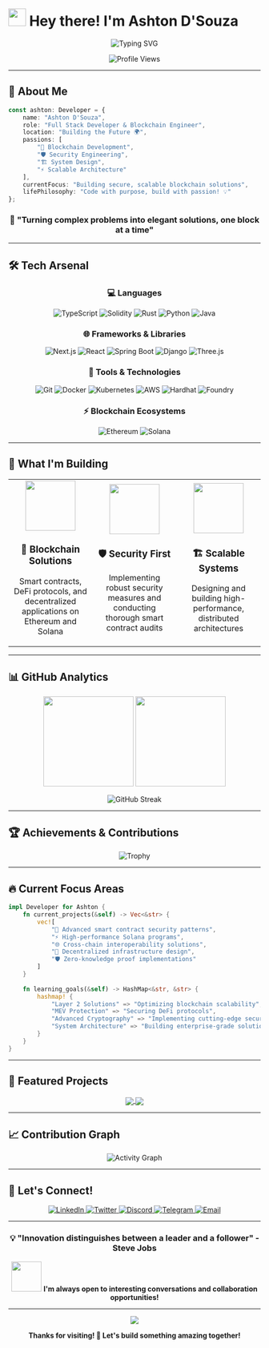 # <img src="https://media.giphy.com/media/hvRJCLFzcasrR4ia7z/giphy.gif" width="35"> Hey there! I'm Ashton D'Souza

<div align="center">
  <img src="https://readme-typing-svg.herokuapp.com?font=Fira+Code&weight=500&size=28&pause=1000&color=00D9FF&center=true&vCenter=true&random=false&width=600&lines=Full+Stack+Developer;Blockchain+Engineer;Security+Enthusiast;System+Design+Architect;Building+Scalable+Solutions" alt="Typing SVG" />
</div>

<div align="center">
  
  ![Profile Views](https://komarev.com/ghpvc/?username=ashtondsouza&color=00D9FF&style=for-the-badge&label=PROFILE+VIEWS)
  
</div>

---

## 🚀 About Me

```typescript
const ashton: Developer = {
    name: "Ashton D'Souza",
    role: "Full Stack Developer & Blockchain Engineer",
    location: "Building the Future 🌍",
    passions: [
        "🔗 Blockchain Development",
        "🛡️ Security Engineering", 
        "🏗️ System Design",
        "⚡ Scalable Architecture"
    ],
    currentFocus: "Building secure, scalable blockchain solutions",
    lifePhilosophy: "Code with purpose, build with passion! 💡"
};
```

<div align="center">
  
### 💫 "Turning complex problems into elegant solutions, one block at a time"

</div>

---

## 🛠️ Tech Arsenal

<div align="center">

### 💻 Languages
![TypeScript](https://img.shields.io/badge/TypeScript-007ACC?style=for-the-badge&logo=typescript&logoColor=white)
![Solidity](https://img.shields.io/badge/Solidity-363636?style=for-the-badge&logo=solidity&logoColor=white)
![Rust](https://img.shields.io/badge/Rust-000000?style=for-the-badge&logo=rust&logoColor=white)
![Python](https://img.shields.io/badge/Python-3776AB?style=for-the-badge&logo=python&logoColor=white)
![Java](https://img.shields.io/badge/Java-ED8B00?style=for-the-badge&logo=openjdk&logoColor=white)

### 🌐 Frameworks & Libraries
![Next.js](https://img.shields.io/badge/Next.js-000000?style=for-the-badge&logo=next.js&logoColor=white)
![React](https://img.shields.io/badge/React-20232A?style=for-the-badge&logo=react&logoColor=61DAFB)
![Spring Boot](https://img.shields.io/badge/Spring_Boot-6DB33F?style=for-the-badge&logo=spring-boot&logoColor=white)
![Django](https://img.shields.io/badge/Django-092E20?style=for-the-badge&logo=django&logoColor=white)
![Three.js](https://img.shields.io/badge/Three.js-000000?style=for-the-badge&logo=three.js&logoColor=white)

### 🔧 Tools & Technologies
![Git](https://img.shields.io/badge/Git-F05032?style=for-the-badge&logo=git&logoColor=white)
![Docker](https://img.shields.io/badge/Docker-2496ED?style=for-the-badge&logo=docker&logoColor=white)
![Kubernetes](https://img.shields.io/badge/Kubernetes-326CE5?style=for-the-badge&logo=kubernetes&logoColor=white)
![AWS](https://img.shields.io/badge/AWS-232F3E?style=for-the-badge&logo=amazon-aws&logoColor=white)
![Hardhat](https://img.shields.io/badge/Hardhat-FFF100?style=for-the-badge&logo=ethereum&logoColor=black)
![Foundry](https://img.shields.io/badge/Foundry-1E1E1E?style=for-the-badge&logo=ethereum&logoColor=white)

### ⚡ Blockchain Ecosystems
![Ethereum](https://img.shields.io/badge/Ethereum-3C3C3D?style=for-the-badge&logo=ethereum&logoColor=white)
![Solana](https://img.shields.io/badge/Solana-9945FF?style=for-the-badge&logo=solana&logoColor=white)

</div>

---

## 🎯 What I'm Building

<div align="center">
  
  <table>
    <tr>
      <td align="center" width="33%">
        <img src="https://media.giphy.com/media/QssGEmpSoD2Dm/giphy.gif" width="100">
        <h3>🔗 Blockchain Solutions</h3>
        <p>Smart contracts, DeFi protocols, and decentralized applications on Ethereum and Solana</p>
      </td>
      <td align="center" width="33%">
        <img src="https://media.giphy.com/media/3oKIPEqDGUULpEU0aQ/giphy.gif" width="100">
        <h3>🛡️ Security First</h3>
        <p>Implementing robust security measures and conducting thorough smart contract audits</p>
      </td>
      <td align="center" width="33%">
        <img src="https://media.giphy.com/media/26tn33aiTi1jkl6H6/giphy.gif" width="100">
        <h3>🏗️ Scalable Systems</h3>
        <p>Designing and building high-performance, distributed architectures</p>
      </td>
    </tr>
  </table>
  
</div>

---

## 📊 GitHub Analytics

<div align="center">
  
  <img height="180em" src="https://github-readme-stats.vercel.app/api?username=ashtondsouza&show_icons=true&hide_border=true&theme=tokyonight&include_all_commits=true&count_private=true"/>
  <img height="180em" src="https://github-readme-stats.vercel.app/api/top-langs/?username=ashtondsouza&layout=compact&hide_border=true&theme=tokyonight"/>
  
</div>

<div align="center">
  
  ![GitHub Streak](https://github-readme-streak-stats.herokuapp.com/?user=ashtondsouza&theme=tokyonight&hide_border=true)
  
</div>

---

## 🏆 Achievements & Contributions

<div align="center">
  
  ![Trophy](https://github-profile-trophy.vercel.app/?username=ashtondsouza&theme=tokyonight&no-frame=true&row=1&column=7)
  
</div>

---

## 🔥 Current Focus Areas

```rust
impl Developer for Ashton {
    fn current_projects(&self) -> Vec<&str> {
        vec![
            "🔐 Advanced smart contract security patterns",
            "⚡ High-performance Solana programs", 
            "🌐 Cross-chain interoperability solutions",
            "📡 Decentralized infrastructure design",
            "🛡️ Zero-knowledge proof implementations"
        ]
    }
    
    fn learning_goals(&self) -> HashMap<&str, &str> {
        hashmap! {
            "Layer 2 Solutions" => "Optimizing blockchain scalability",
            "MEV Protection" => "Securing DeFi protocols",
            "Advanced Cryptography" => "Implementing cutting-edge security",
            "System Architecture" => "Building enterprise-grade solutions"
        }
    }
}
```

---

## 🌟 Featured Projects

<div align="center">
  
  <a href="https://github.com/ashtondsouza/defi-vault">
    <img align="center" src="https://github-readme-stats.vercel.app/api/pin/?username=ashtondsouza&repo=defi-vault&theme=tokyonight&hide_border=true" />
  </a>
  
  <a href="https://github.com/ashtondsouza/solana-nft-marketplace">
    <img align="center" src="https://github-readme-stats.vercel.app/api/pin/?username=ashtondsouza&repo=solana-nft-marketplace&theme=tokyonight&hide_border=true" />
  </a>
  
</div>

---

## 📈 Contribution Graph

<div align="center">
  
  ![Activity Graph](https://github-readme-activity-graph.vercel.app/graph?username=ashtondsouza&theme=tokyo-night&hide_border=true)
  
</div>

---

## 🤝 Let's Connect!

<div align="center">
  
  <a href="https://linkedin.com/in/ashtondsouza">
    <img src="https://img.shields.io/badge/LinkedIn-0077B5?style=for-the-badge&logo=linkedin&logoColor=white" alt="LinkedIn"/>
  </a>
  <a href="https://twitter.com/ashtondsouza">
    <img src="https://img.shields.io/badge/Twitter-1DA1F2?style=for-the-badge&logo=twitter&logoColor=white" alt="Twitter"/>
  </a>
  <a href="https://discord.gg/ashtondsouza">
    <img src="https://img.shields.io/badge/Discord-7289DA?style=for-the-badge&logo=discord&logoColor=white" alt="Discord"/>
  </a>
  <a href="https://t.me/ashtondsouza">
    <img src="https://img.shields.io/badge/Telegram-2CA5E0?style=for-the-badge&logo=telegram&logoColor=white" alt="Telegram"/>
  </a>
  <a href="mailto:ashton.dsouza@example.com">
    <img src="https://img.shields.io/badge/Email-D14836?style=for-the-badge&logo=gmail&logoColor=white" alt="Email"/>
  </a>
  
</div>

---

<div align="center">
  
  ### 💡 "Innovation distinguishes between a leader and a follower" - Steve Jobs
  
  <img src="https://media.giphy.com/media/LnQjpWaON8nhr21vNW/giphy.gif" width="60"> **I'm always open to interesting conversations and collaboration opportunities!**
  
  ---
  
  <img src="https://capsule-render.vercel.app/api?type=waving&color=gradient&height=100&section=footer"/>
  
</div>

<!-- Visitor counter -->
<div align="center">
  
  **Thanks for visiting! 🚀 Let's build something amazing together!**
  
</div>

